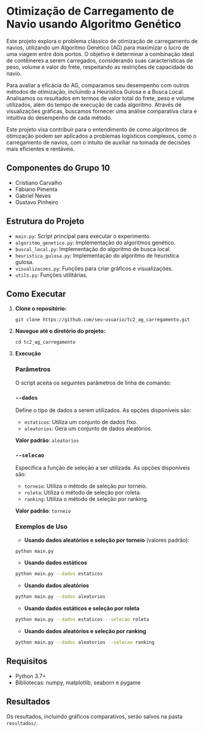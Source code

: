 # Otimização de Carregamento de Navio usando Algoritmo Genético

Este projeto explora o problema clássico de otimização de carregamento de navios, utilizando um Algoritmo Genético (AG) para maximizar o lucro de uma viagem entre dois portos. O objetivo é determinar a combinação ideal de contêineres a serem carregados, considerando suas características de peso, volume e valor do frete, respeitando as restrições de capacidade do navio.

Para avaliar a eficácia do AG, comparamos seu desempenho com outros métodos de otimização, incluindo a Heurística Gulosa e a Busca Local. Analisamos os resultados em termos de valor total do frete, peso e volume utilizados, além do tempo de execução de cada algoritmo. Através de visualizações gráficas, buscamos fornecer uma análise comparativa clara e intuitiva do desempenho de cada método.

Este projeto visa contribuir para o entendimento de como algoritmos de otimização podem ser aplicados a problemas logísticos complexos, como o carregamento de navios, com o intuito de auxiliar na tomada de decisões mais eficientes e rentáveis.

## **Componentes do Grupo 10**

- Cristiano Carvalho
- Fabiano Pimenta
- Gabriel Neves
- Gustavo Pinheiro

## Estrutura do Projeto

- `main.py`: Script principal para executar o experimento.
- `algoritmo_genetico.py`: Implementação do algoritmos genético.
- `buscal_local.py`: Implementação do algoritmo de busca local.
- `heuristica_gulosa.py`: Implementação do algoritmo de heurística gulosa.
- `visualizacoes.py`: Funções para criar gráficos e visualizações.
- `utils.py`: Funções utilitárias.

## Como Executar

1. **Clone o repositório:**
   ```
   git clone https://github.com/seu-usuario/tc2_ag_carregamento.git
   ```
2. **Navegue até o diretório do projeto:**
   ```
   cd tc2_ag_carregamento
   ```
3. **Execução**

   ### **Parâmetros**

   O script aceita os seguintes parâmetros de linha de comando:

   ### `--dados`

   Define o tipo de dados a serem utilizados. As opções disponíveis são:

   - `estaticos`: Utiliza um conjunto de dados fixo.
   - `aleatorios`: Gera um conjunto de dados aleatórios.

   **Valor padrão**: `aleatorios`

   ### `--selecao`

   Especifica a função de seleção a ser utilizada. As opções disponíveis são:

   - `torneio`: Utiliza o método de seleção por torneio.
   - `roleta`: Utiliza o método de seleção por roleta.
   - `ranking`: Utiliza o método de seleção por ranking.

   **Valor padrão**: `torneio`

   ### Exemplos de Uso

   - **Usando dados aleatórios e seleção por torneio** (valores padrão):
   ```bash
   python main.py
   ```
   - **Usando dados estáticos**
   ```bash
   python main.py --dados estaticos
   ```
   - **Usando dados aleatórios**
   ```bash
   python main.py --dados aleatorios
   ```
   - **Usando dados estáticos e seleção por roleta**
   ```bash
   python main.py --dados estaticos --selecao roleta
   ```
   - **Usando dados aleatórios e seleção por ranking**
   ```bash
   python main.py --dados aleatorios --selecao ranking
   ```

## Requisitos

- Python 3.7+
- Bibliotecas: numpy, matplotlib, seaborn e pygame

## Resultados

Os resultados, incluindo gráficos comparativos, serão salvos na pasta `resultados/`.

